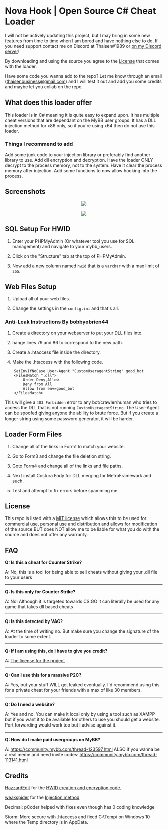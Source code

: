 # Nova Hook | Open Source C# Cheat Loader

I will not be actively updating this project, but I may bring in some new features from time to time when I am bored and have nothing else to do. If you need support contact me on Discord at Thaisen#1989 or [on my Discord server](https://discord.gg/jBnZvh5)!

By downloading and using the source you agree to the [License](#license) that comes with the loader.

Have some code you wanna add to the repo? Let me know through an email (thaisenbusiness@gmail.com) and I will test it out and add you some credits and maybe let you collab on the repo.

## What does this loader offer

This loader is in C# meaning it is quite easy to expand upon. It has multiple cheat versions that are dependant on the MyBB user groups. It has a DLL injection method for x86 only, so if you're using x64 then do not use this loader. 

### Things I recommend to add

Add some junk code to your injection library or preferably find another library to use. Add dll encryption and decryption. Have the loader ONLY decrypt to the process memory, not to the system. Have it clear the process memory after injection. Add some functions to now allow hooking into the process.

## Screenshots

<p align="center">
 <img src="https://i.imgur.com/umvcUDj.png">
</p>

<p align="center">
 <img src="https://i.imgur.com/odKzp8h.png">
</p>

## SQL Setup For HWID

1. Enter your PHPMyAdmin (Or whatever tool you use for SQL management) and navigate to your mybb_users.

2. Click on the "Structure" tab at the top of PHPMyAdmin.

3. Now add a new column named `hwid` that is a `varchar` with a max limit of `255`.

## Web Files Setup

1. Upload all of your web files.

2. Change the settings in the `config.ini` and that's all.


### Anti-Leak Instructions By bobbyobrien44

1. Create a directory on your webserver to put your DLL files into.

2. hange lines 79 and 86 to correspond to the new path.

3. Create a .htaccess file inside the directory.

4. Make the .htaccess with the following code.

```
    SetEnvIfNoCase User-Agent "CustomUseragentString" good_bot
    <FilesMatch ".dll">
    	Order Deny,Allow
    	Deny from All
    	Allow from env=good_bot
    </FilesMatch>
```


This will give a `403 Forbidden` error to any bot/crawler/human who tries to access the DLL that is not running `CustomUseragentString`. The User-Agent can be spoofed giving anyone the ability to brute force. But if you create a longer string using some password generator, it will be harder.

## Loader Form Files

1. Change all of the links in Form1 to match your website.

2. Go to Form3 and change the file deletion string.

3. Goto Form4 and change all of the links and file paths.

4. Next install Costura Fody for DLL merging for MetroFramework and such.

5. Test and attempt to fix errors before spamming me.

## License

This repo is listed with a [MIT license](https://github.com/ThaisenPM/Cheat-Loader-CSGO-2.0/blob/master/LICENSE) which allows this to be used for commercial use, personal use and distribution and allows for modification of the source BUT does NOT allow me to be liable for what you do with the source and does not offer any warranty.

## FAQ

**Q: Is this a cheat for Counter Strike?**

A: No, this is a tool for being able to sell cheats without giving your .dll file to your users
___
**Q: Is this only for Counter Strike?**

A: No! Although it is targeted towards CS:GO it can literally be used for any game that takes dll based cheats
___
**Q: Is this detected by VAC?**

A: At the time of writing no. But make sure you change the signature of the loader to some extent.
___
**Q: If I am using this, do I have to give you credit?**

A: [The license for the project](https://github.com/ThaisenPM/Cheat-Loader-CSGO-2.0/blob/master/LICENSE)
___
**Q: Can I use this for a massive P2C?**

A: Yes, but your stuff WILL get leaked eventually. I'd recommend using this for a private cheat for your friends with a max of like 30 members.
___
**Q: Do I need a website?**

A: Yes and no. You can make it local only by using a tool such as XAMPP but if you want it to be available for others to use you should get a website. Port forwarding would work too but I advise against it.
___
**Q: How do I make paid usergroups on MyBB?**

A: https://community.mybb.com/thread-123597.html ALSO if you wanna be a real meme and need invite codes: https://community.mybb.com/thread-113141.html

## Credits

[HazzardEdit](https://www.youtube.com/channel/UCG0LukbgMa6vJkA_JJ4Jepg) for the [HWID creation and encryption code.](https://www.youtube.com/watch?v=M1-pAqPqJcw)

[weakspider](https://www.unknowncheats.me/forum/members/172964.html) for the [Injection method](https://www.unknowncheats.me/forum/c-/213037-x86-manual-map-injection.html)

Decimal: pCoder helped with fixes even though has 0 coding knowledge

Storm: More secure with .htaccess and fixed C:\\Temp\\ on Windows 10 where the Temp directory is in AppData.
